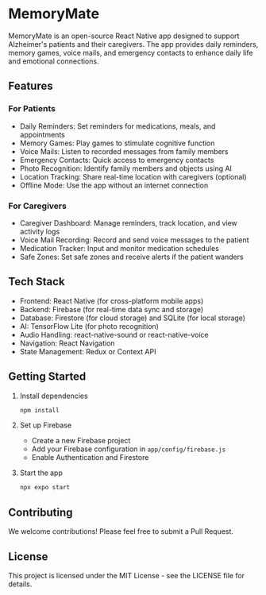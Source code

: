 # MemoryMate

MemoryMate is an open-source React Native app designed to support Alzheimer's patients and their caregivers. The app provides daily reminders, memory games, voice mails, and emergency contacts to enhance daily life and emotional connections.

## Features

### For Patients
- Daily Reminders: Set reminders for medications, meals, and appointments
- Memory Games: Play games to stimulate cognitive function
- Voice Mails: Listen to recorded messages from family members
- Emergency Contacts: Quick access to emergency contacts
- Photo Recognition: Identify family members and objects using AI
- Location Tracking: Share real-time location with caregivers (optional)
- Offline Mode: Use the app without an internet connection

### For Caregivers
- Caregiver Dashboard: Manage reminders, track location, and view activity logs
- Voice Mail Recording: Record and send voice messages to the patient
- Medication Tracker: Input and monitor medication schedules
- Safe Zones: Set safe zones and receive alerts if the patient wanders

## Tech Stack
- Frontend: React Native (for cross-platform mobile apps)
- Backend: Firebase (for real-time data sync and storage)
- Database: Firestore (for cloud storage) and SQLite (for local storage)
- AI: TensorFlow Lite (for photo recognition)
- Audio Handling: react-native-sound or react-native-voice
- Navigation: React Navigation
- State Management: Redux or Context API

## Getting Started

1. Install dependencies
   ```bash
   npm install
   ```

2. Set up Firebase
   - Create a new Firebase project
   - Add your Firebase configuration in `app/config/firebase.js`
   - Enable Authentication and Firestore

3. Start the app
   ```bash
   npx expo start
   ```

## Contributing

We welcome contributions! Please feel free to submit a Pull Request.

## License

This project is licensed under the MIT License - see the LICENSE file for details.
